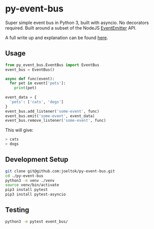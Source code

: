 # py-event-bus

Super simple event bus in Python 3, built with asyncio. No decorators required. Built around a subset of the NodeJS [EventEmitter](https://nodejs.org/api/events.html#events_class_eventemitter) API. 

A full write up and explanation can be found [here](https://joeltok.com/blog/2021-3/building-an-event-bus-in-python).

## Usage

```python
from py_event_bus.EventBus import EventBus
event_bus = EventBus()

async def func(event):
  for pet in event['pets']:
    print(pet)
  
event_data = {
  'pets': ['cats', 'dogs']  
}
event_bus.add_listener('some-event', func)
event_bus.emit('some-event', event_data)
event_bus.remove_listener('some-event', func)
```

This will give:
```sh
> cats
> dogs
```

## Development Setup

```sh
git clone git@github.com:joeltok/py-event-bus.git
cd ./py-event-bus
python3 -m venv ./venv
source venv/bin/activate
pip3 install pytest
pip3 install pytest-asyncio
```

## Testing 

```sh
python3 -m pytest event_bus/
```
